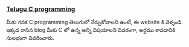 ### [Telugu C programming](https://www.computerintelugu.com/2012/11/cmenu.html)
మీకు గనక C programming తెలుగులో నేర్చుకోవాలని ఉంటే, ఈ website కి వెళ్ళండి. ఇక్కడ రాసిన blog మీకు C లో ఉన్న అన్ని విషయాలని వివరంగా, అర్ధము కావడానికి సులభంగా వివరించారు. 
